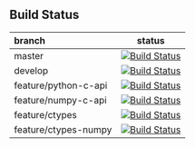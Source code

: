 ## Build Status

|branch              | status                                                                                                                                               |
|:-------------------|:----------------------------------------------------------------------------------------------------------------------------------------------------:|
|master              |[![Build Status](https://travis-ci.org/autodrive/cython_practice.svg?branch=master)](https://travis-ci.org/autodrive/cython_practice)                 |
|develop             |[![Build Status](https://travis-ci.org/autodrive/cython_practice.svg?branch=develop)](https://travis-ci.org/autodrive/cython_practice)                |
|feature/python-c-api|[![Build Status](https://travis-ci.org/autodrive/cython_practice.svg?branch=feature/python-c-api)](https://travis-ci.org/autodrive/cython_practice)   |
|feature/numpy-c-api |[![Build Status](https://travis-ci.org/autodrive/cython_practice.svg?branch=feature/numpy-c-api)](https://travis-ci.org/autodrive/cython_practice)    |
|feature/ctypes      |[![Build Status](https://travis-ci.org/autodrive/cython_practice.svg?branch=feature/ctypes)](https://travis-ci.org/autodrive/cython_practice)         |
|feature/ctypes-numpy|[![Build Status](https://travis-ci.org/autodrive/cython_practice.svg?branch=feature/ctypes-numpy)](https://travis-ci.org/autodrive/cython_practice)   |
